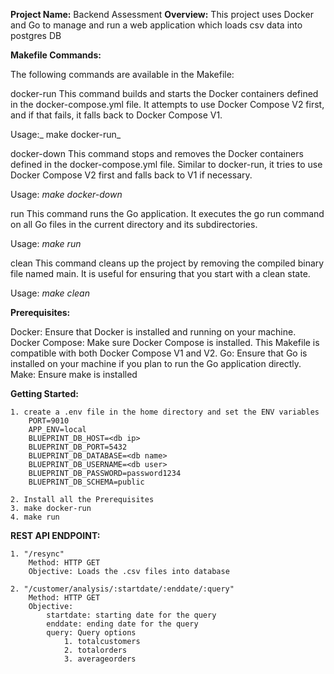**Project Name:**
    Backend Assessment
**Overview:**
    This project uses Docker and Go to manage and run a web application which loads csv data into postgres DB


**Makefile Commands:**

The following commands are available in the Makefile:

docker-run
This command builds and starts the Docker containers defined in the docker-compose.yml file. It attempts to use Docker Compose V2 first, and if that fails, it falls back to Docker Compose V1.

Usage:_ make docker-run_

docker-down
This command stops and removes the Docker containers defined in the docker-compose.yml file. Similar to docker-run, it tries to use Docker Compose V2 first and falls back to V1 if necessary.

Usage: _make docker-down_

run
This command runs the Go application. It executes the go run command on all Go files in the current directory and its subdirectories.

Usage: _make run_

clean
This command cleans up the project by removing the compiled binary file named main. It is useful for ensuring that you start with a clean state.

Usage: _make clean_

**Prerequisites:**

Docker: Ensure that Docker is installed and running on your machine.
Docker Compose: Make sure Docker Compose is installed. This Makefile is compatible with both Docker Compose V1 and V2.
Go: Ensure that Go is installed on your machine if you plan to run the Go application directly.
Make: Ensure make is installed


**Getting Started:**

    1. create a .env file in the home directory and set the ENV variables
        PORT=9010
        APP_ENV=local
        BLUEPRINT_DB_HOST=<db ip>
        BLUEPRINT_DB_PORT=5432
        BLUEPRINT_DB_DATABASE=<db name>
        BLUEPRINT_DB_USERNAME=<db user>
        BLUEPRINT_DB_PASSWORD=password1234
        BLUEPRINT_DB_SCHEMA=public

    2. Install all the Prerequisites
    3. make docker-run
    4. make run


**REST API ENDPOINT:**

    1. "/resync"
        Method: HTTP GET
        Objective: Loads the .csv files into database

    2. "/customer/analysis/:startdate/:enddate/:query"
        Method: HTTP GET
        Objective:
            startdate: starting date for the query
            enddate: ending date for the query
            query: Query options 
                1. totalcustomers
                2. totalorders
                3. averageorders
